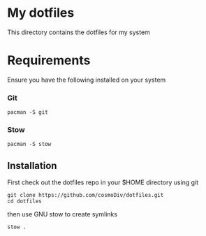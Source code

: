 # My dotfiles

This directory contains the dotfiles for my system

# Requirements

Ensure you have the following installed on your system

### Git

```
pacman -S git
```

### Stow

```
pacman -S stow
```

## Installation

First check out the dotfiles repo in your $HOME directory using git

```
git clone https://github.com/cosmoDiv/dotfiles.git
cd dotfiles
```

then use GNU stow to create symlinks

```
stow .
```

